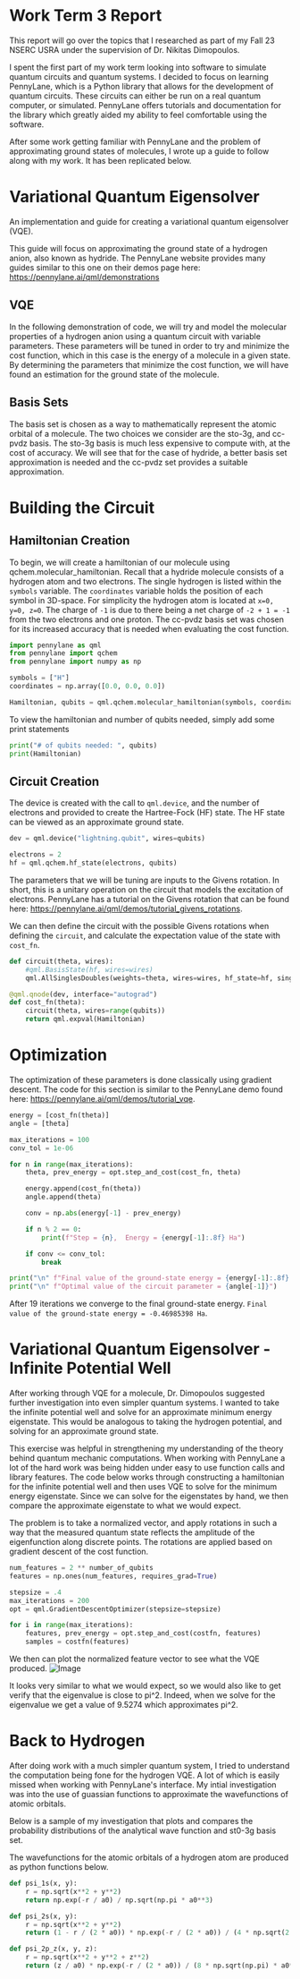# Work Term 3 Report
This report will go over the topics that I researched as part of my Fall 23 NSERC USRA under the supervision of Dr. Nikitas Dimopoulos.

I spent the first part of my work term looking into software to simulate quantum circuits and quantum systems. I decided to focus on learning PennyLane, which is a Python library that allows for the development of quantum circuits. These circuits can either be run on a real quantum computer, or simulated. PennyLane offers tutorials and documentation for the library which greatly aided my ability to feel comfortable using the software.

After some work getting familiar with PennyLane and the problem of approximating ground states of molecules, I wrote up a guide to follow along with my work. It has been replicated below.

# Variational Quantum Eigensolver
An implementation and guide for creating a variational quantum eigensolver (VQE).

This guide will focus on approximating the ground state of a hydrogen anion,
also known as hydride. The PennyLane website provides many
guides similar to this one on their demos page here: https://pennylane.ai/qml/demonstrations

## VQE
In the following demonstration of code, we will try and
model the molecular properties of a hydrogen anion
using a quantum circuit with variable parameters.
These parameters will be tuned in order to try and
minimize the cost function, which in this case is the energy
of a molecule in a given state. By determining the parameters
that minimize the cost function, we will have found an
estimation for the ground state of the molecule.

## Basis Sets
The basis set is chosen as a way to mathematically represent
the atomic orbital of a molecule. The two choices we consider
are the sto-3g, and cc-pvdz basis. The sto-3g basis is much
less expensive to compute with, at the cost of accuracy.
We will see that for the case of hydride, a better basis
set approximation is needed and the cc-pvdz set provides
a suitable approximation.

# Building the Circuit
## Hamiltonian Creation
To begin, we will create a hamiltonian of our molecule using
qchem.molecular_hamiltonian. Recall that a hydride molecule
consists of a hydrogen atom and two electrons. The single hydrogen
is listed within the `symbols` variable. The `coordinates` variable holds the position
of each symbol in 3D-space. For simplicity the hydrogen atom is located at `x=0, y=0, z=0`.
The charge of `-1` is due to there being a net charge of `-2 + 1 = -1` from the
two electrons and one proton. The cc-pvdz basis set was chosen for its increased accuracy that is needed
when evaluating the cost function.
~~~python
import pennylane as qml
from pennylane import qchem
from pennylane import numpy as np

symbols = ["H"]
coordinates = np.array([0.0, 0.0, 0.0])

Hamiltonian, qubits = qml.qchem.molecular_hamiltonian(symbols, coordinates, charge=-1, basis="cc-pvdz")
~~~

To view the hamiltonian and number of qubits needed, simply add some print statements

~~~python
print("# of qubits needed: ", qubits)
print(Hamiltonian)
~~~
## Circuit Creation
The device is created with the call to `qml.device`, and
the number of electrons and provided to create the Hartree-Fock (HF)
state. The HF state can be viewed as an approximate ground state.
~~~python
dev = qml.device("lightning.qubit", wires=qubits)

electrons = 2
hf = qml.qchem.hf_state(electrons, qubits)
~~~
The parameters that we will be tuning are inputs to the Givens rotation.
In short, this is a unitary operation on the circuit that models the excitation of electrons.
PennyLane has a tutorial on the Givens rotation that can be found here: https://pennylane.ai/qml/demos/tutorial_givens_rotations.

We can then define the circuit with the possible Givens rotations when defining the `circuit`, and calculate
the expectation value of the state with `cost_fn`.
~~~python
def circuit(theta, wires):
    #qml.BasisState(hf, wires=wires)
    qml.AllSinglesDoubles(weights=theta, wires=wires, hf_state=hf, singles=singles, doubles=doubles)

@qml.qnode(dev, interface="autograd")
def cost_fn(theta):
    circuit(theta, wires=range(qubits))
    return qml.expval(Hamiltonian)
~~~

# Optimization
The optimization of these parameters is done classically using gradient descent.
The code for this section is similar to the PennyLane demo found here: https://pennylane.ai/qml/demos/tutorial_vqe.
~~~python
energy = [cost_fn(theta)]
angle = [theta]

max_iterations = 100
conv_tol = 1e-06

for n in range(max_iterations):
    theta, prev_energy = opt.step_and_cost(cost_fn, theta)

    energy.append(cost_fn(theta))
    angle.append(theta)

    conv = np.abs(energy[-1] - prev_energy)

    if n % 2 == 0:
        print(f"Step = {n},  Energy = {energy[-1]:.8f} Ha")

    if conv <= conv_tol:
        break

print("\n" f"Final value of the ground-state energy = {energy[-1]:.8f} Ha")
print("\n" f"Optimal value of the circuit parameter = {angle[-1]}")
~~~

After 19 iterations we converge to the final ground-state energy. `Final value of the ground-state energy = -0.46985398 Ha`.

# Variational Quantum Eigensolver - Infinite Potential Well

After working through VQE for a molecule, Dr. Dimopoulos suggested further investigation into even simpler quantum systems. I wanted to take the infinite potential well and solve for an approximate minimum energy eigenstate. This would be analogous to taking the hydrogen potential, and solving for an approximate ground state.

This exercise was helpful in strengthening my understanding of the theory behind quantum mechanic computations. When working with PennyLane a lot of the hard work was being hidden under easy to use function calls and library features. The code below works through constructing a hamiltonian for the infinite potential well and then uses VQE to solve for the minimum energy eigenstate. Since we can solve for the eigenstates by hand, we then compare the approximate eigenstate to what we would expect.

The problem is to take a normalized vector, and apply rotations in such a way that the measured quantum state reflects the amplitude of the eigenfunction along discrete points. The rotations are applied based on gradient descent of the cost function.
~~~python
num_features = 2 ** number_of_qubits
features = np.ones(num_features, requires_grad=True)

stepsize = .4
max_iterations = 200
opt = qml.GradientDescentOptimizer(stepsize=stepsize)

for i in range(max_iterations):
    features, prev_energy = opt.step_and_cost(costfn, features)
    samples = costfn(features)
~~~
We then can plot the normalized feature vector to see what the VQE produced.
![Image](img/img.png)

It looks very similar to what we would expect, so we would also like to get verify that the eigenvalue is close to pi^2. Indeed, when we solve for the eigenvalue we get a value of 9.5274 which approximates pi^2.

# Back to Hydrogen
After doing work with a much simpler quantum system, I tried to understand the computation being fone for the hydrogen VQE. A lot of which is easily missed when working with PennyLane's interface. My intial investigation was into the use of guassian functions to approximate the wavefunctions of atomic orbitals.

Below is a sample of my investigation that plots and compares the probability distributions of the analytical wave function and st0-3g basis set.

The wavefunctions for the atomic orbitals of a hydrogen atom are produced as python functions below.
~~~python
def psi_1s(x, y):
    r = np.sqrt(x**2 + y**2)
    return np.exp(-r / a0) / np.sqrt(np.pi * a0**3)

def psi_2s(x, y):
    r = np.sqrt(x**2 + y**2)
    return (1 - r / (2 * a0)) * np.exp(-r / (2 * a0)) / (4 * np.sqrt(2 * np.pi) * a0**3)

def psi_2p_z(x, y, z):
    r = np.sqrt(x**2 + y**2 + z**2)
    return (z / a0) * np.exp(-r / (2 * a0)) / (8 * np.sqrt(np.pi) * a0**5)
~~~

